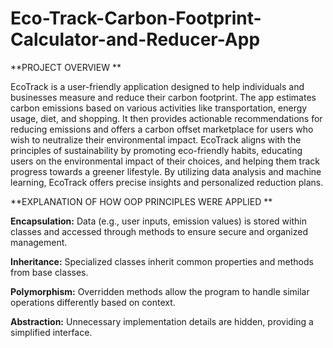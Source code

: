 # Eco-Track-Carbon-Footprint-Calculator-and-Reducer-App


**PROJECT OVERVIEW
**

EcoTrack is a user-friendly application designed to help individuals and businesses measure and reduce their carbon footprint. The app estimates carbon emissions based on various activities like transportation, energy usage, diet, and shopping. It then provides actionable recommendations for reducing emissions and offers a carbon offset marketplace for users who wish to neutralize their environmental impact.
EcoTrack aligns with the principles of sustainability by promoting eco-friendly habits, educating users on the environmental impact of their choices, and helping them track progress towards a greener lifestyle. By utilizing data analysis and machine learning, EcoTrack offers precise insights and personalized reduction plans.

**EXPLANATION OF HOW OOP PRINCIPLES WERE APPLIED
**

**Encapsulation:**
Data (e.g., user inputs, emission values) is stored within classes and accessed through methods to ensure secure and organized management.

**Inheritance:**
Specialized classes inherit common properties and methods from base classes.

**Polymorphism:**
Overridden methods allow the program to handle similar operations differently based on context.

**Abstraction:**
Unnecessary implementation details are hidden, providing a simplified interface.
